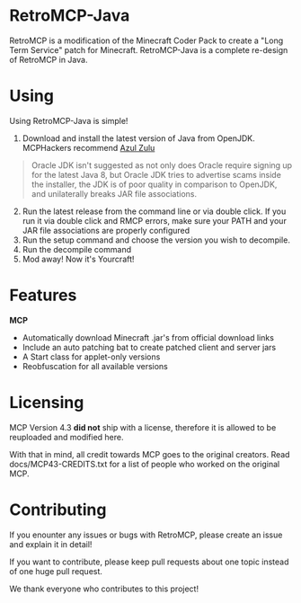 # RetroMCP-Java

RetroMCP is a modification of the Minecraft Coder Pack to create a "Long Term Service" patch for Minecraft.
RetroMCP-Java is a complete re-design of RetroMCP in Java.

# Using

Using RetroMCP-Java is simple!
1. Download and install the latest version of Java from OpenJDK. MCPHackers recommend [Azul Zulu](https://www.azul.com/downloads/?version=java-8-lts&package=jdk)
> Oracle JDK isn't suggested as not only does Oracle require signing up for the latest Java 8, but Oracle JDK tries to advertise
scams inside the installer, the JDK is of poor quality in comparison to OpenJDK, and unilaterally breaks JAR file associations.
2. Run the latest release from the command line or via double click. If you run it via double click and RMCP errors, make sure your PATH
and your JAR file associations are properly configured
3. Run the setup command and choose the version you wish to decompile.
4. Run the decompile command
5. Mod away! Now it's Yourcraft!

# Features

**MCP**

* Automatically download Minecraft .jar's from official download links
* Include an auto patching bat to create patched client and server jars
* A Start class for applet-only versions
* Reobfuscation for all available versions

# Licensing

MCP Version 4.3 __did not__ ship with a license, therefore it is allowed to be reuploaded and modified here.

With that in mind, all credit towards MCP goes to the original creators. Read docs/MCP43-CREDITS.txt for a list of people who worked on the original MCP.

# Contributing

If you enounter any issues or bugs with RetroMCP, please create an issue and explain it in detail!

If you want to contribute, please keep pull requests about one topic instead of one huge pull request.

We thank everyone who contributes to this project!
